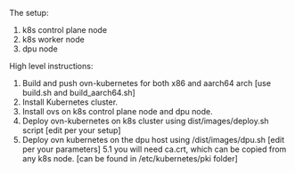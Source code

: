 The setup:
 1. k8s control plane node
 2. k8s worker node
 3. dpu node

High level instructions:

1. Build and push ovn-kubernetes for both x86 and aarch64 arch [use build.sh and build_aarch64.sh]
2. Install Kubernetes cluster.
3. Install ovs on k8s control plane node and dpu node.
4. Deploy ovn-kubernetes on k8s cluster using dist/images/deploy.sh script [edit per your setup]
5. Deploy ovn kubernetes on the dpu host using /dist/images/dpu.sh [edit per your parameters]
    5.1 you will need ca.crt, which can be copied from any k8s node. [can be found in /etc/kubernetes/pki folder]

